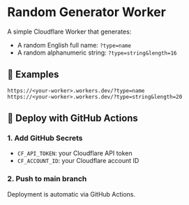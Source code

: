 # Random Generator Worker

A simple Cloudflare Worker that generates:

- A random English full name: `?type=name`
- A random alphanumeric string: `?type=string&length=16`

## 🧪 Examples

```
https://<your-worker>.workers.dev/?type=name
https://<your-worker>.workers.dev/?type=string&length=20
```

## 🚀 Deploy with GitHub Actions

### 1. Add GitHub Secrets

- `CF_API_TOKEN`: your Cloudflare API token
- `CF_ACCOUNT_ID`: your Cloudflare account ID

### 2. Push to main branch

Deployment is automatic via GitHub Actions.
